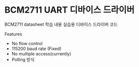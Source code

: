 # BCM2711 UART 디바이스 드라이버
BCM2711 datasheet 학습 내용 실습용 디바이스 드라이버 코드

Features
- No flow control
- 115200 baud rate (Fixed)
- No multiple access(currently)
- Polling 방식
